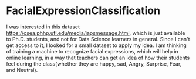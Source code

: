 # FacialExpressionClassification
I was interested in this dataset https://csea.phhp.ufl.edu/media/iapsmessage.html, which is just available to Ph.D. students, and not for Data Science learners in general. Since I can't get access to it, I looked for a small dataset to apply my idea. I am thinking of training a machine to recognize facial expressions, which will help in online learning, in a way that teachers can get an idea of how their students feel during the class(whether they are happy, sad, Angry, Surprise, Fear, and Neutral).
